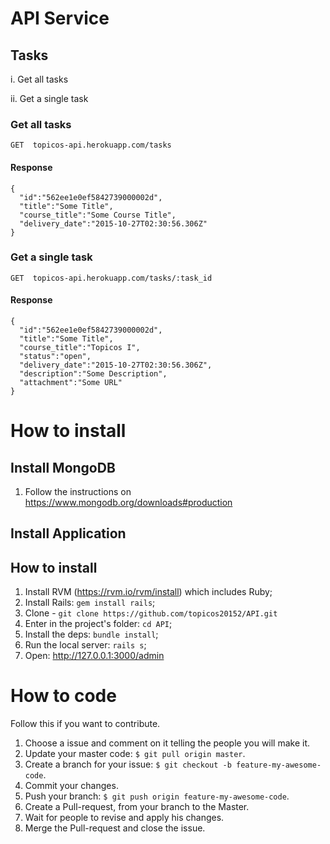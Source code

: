 # API Service

## Tasks


i. Get all tasks

ii. Get a single task


### Get all tasks

```GET  topicos-api.herokuapp.com/tasks```


#### Response


    {
      "id":"562ee1e0ef5842739000002d",
      "title":"Some Title",
      "course_title":"Some Course Title",       
      "delivery_date":"2015-10-27T02:30:56.306Z"
    }


### Get a single task

```GET  topicos-api.herokuapp.com/tasks/:task_id```


#### Response


    {
      "id":"562ee1e0ef5842739000002d",
      "title":"Some Title",
      "course_title":"Topicos I",
      "status":"open",
      "delivery_date":"2015-10-27T02:30:56.306Z",
      "description":"Some Description",
      "attachment":"Some URL"
    }



# How to install

## Install MongoDB

1. Follow the instructions on https://www.mongodb.org/downloads#production

## Install Application

## How to install
1. Install RVM (https://rvm.io/rvm/install) which includes Ruby;
2. Install Rails: `gem install rails`;
3. Clone - `git clone https://github.com/topicos20152/API.git`
4. Enter in the project's folder: `cd API`;
3. Install the deps: `bundle install`;
4. Run the local server: `rails s`;
5. Open: http://127.0.0.1:3000/admin

# How to code

Follow this if you want to contribute.

1. Choose a issue and comment on it telling the people you will make it.
2. Update your master code: `$ git pull origin master`.
3. Create a branch for your issue: `$ git checkout -b feature-my-awesome-code`.
4. Commit your changes.
5. Push your branch: `$ git push origin feature-my-awesome-code`.
6. Create a Pull-request, from your branch to the Master.
7. Wait for people to revise and apply his changes.
8. Merge the Pull-request and close the issue.